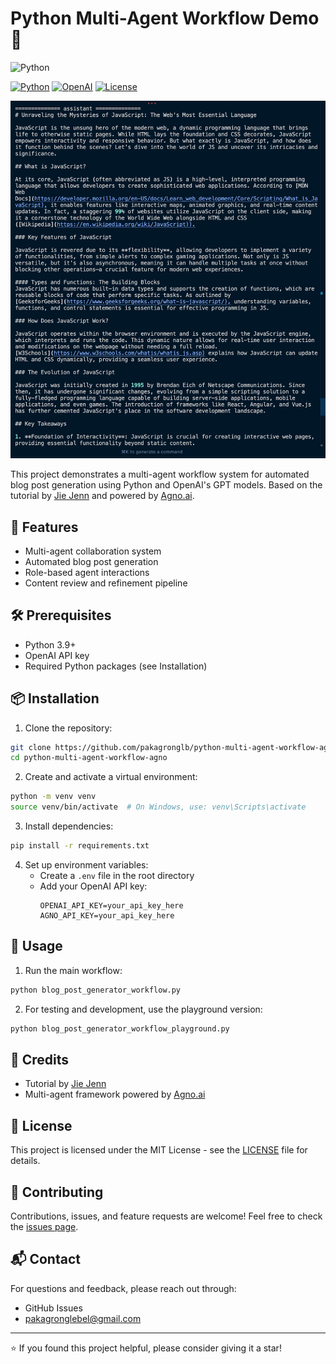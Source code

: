 # Python Multi-Agent Workflow Demo 🤖

![Python](./agno-playground.gif)

[![Python](https://img.shields.io/badge/python-3.9+-blue.svg)](https://www.python.org/downloads/)
[![OpenAI](https://img.shields.io/badge/OpenAI-API-412991.svg)](https://openai.com/)
[![License](https://img.shields.io/badge/license-MIT-green.svg)](LICENSE)

![banner](./banner.png)

This project demonstrates a multi-agent workflow system for automated blog post generation using Python and OpenAI's GPT models. Based on the tutorial by [Jie Jenn](https://www.youtube.com/@jiejenn) and powered by [Agno.ai](https://agno.ai).

## 🌟 Features

- Multi-agent collaboration system
- Automated blog post generation
- Role-based agent interactions
- Content review and refinement pipeline

## 🛠️ Prerequisites

- Python 3.9+
- OpenAI API key
- Required Python packages (see Installation)

## 📦 Installation

1. Clone the repository:

```bash
git clone https://github.com/pakagronglb/python-multi-agent-workflow-agno.git
cd python-multi-agent-workflow-agno
```

2. Create and activate a virtual environment:

```bash
python -m venv venv
source venv/bin/activate  # On Windows, use: venv\Scripts\activate
```

3. Install dependencies:

```bash
pip install -r requirements.txt
```

4. Set up environment variables:
   - Create a `.env` file in the root directory
   - Add your OpenAI API key:
     ```
     OPENAI_API_KEY=your_api_key_here
     AGNO_API_KEY=your_api_key_here
     ```

## 🚀 Usage

1. Run the main workflow:

```bash
python blog_post_generator_workflow.py
```

2. For testing and development, use the playground version:

```bash
python blog_post_generator_workflow_playground.py
```

## 🤝 Credits

- Tutorial by [Jie Jenn](https://www.youtube.com/@jiejenn)
- Multi-agent framework powered by [Agno.ai](https://agno.ai)

## 📄 License

This project is licensed under the MIT License - see the [LICENSE](LICENSE) file for details.

## 🤝 Contributing

Contributions, issues, and feature requests are welcome! Feel free to check the [issues page](issues).

## 📬 Contact

For questions and feedback, please reach out through:
- GitHub Issues
- pakagronglebel@gmail.com

---
⭐️ If you found this project helpful, please consider giving it a star!
